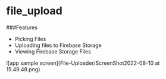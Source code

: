 # file_upload

###Features
  * Picking Files
  * Uploading files to Firebase Storage
  * Viewing Firebase Storage Files

![app sample screen](File-Uploader/ScreenShot2022-08-10 at 15.49.48.png)

